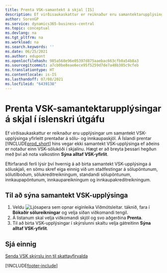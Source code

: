 ```yaml
---
title: Prenta VSK-samantekt á skjal [IS]
description: Ef virðisaukaskattur er reiknaður eru samantektarupplýsingar VSK yfirleitt prentaðar á sölu- og innkaupaskjölum.
author: SorenGP
ms.service: dynamics365-business-central
ms.topic: conceptual
ms.devlang: na
ms.tgt_pltfrm: na
ms.workload: na
ms.search.keywords: ''
ms.date: 06/25/2021
ms.author: edupont
ms.openlocfilehash: 985a568e96e05397d875aaebac663cfb0a54b8a3
ms.sourcegitcommit: a7cb0be8eae6ece95f5259d7de7a48b385c9cfeb
ms.translationtype: HT
ms.contentlocale: is-IS
ms.lasthandoff: 07/08/2021
ms.locfileid: "6439138"
---
```

# <a name="print-vat-summary-information-on-documents-in-the-icelandic-version"></a>Prenta VSK-samantektarupplýsingar á skjal í íslenskri útgáfu
Ef virðisaukaskattur er reiknaður eru upplýsingar um samantekt VSK-upplýsinga yfirleitt prentaðar á sölu- og innkaupaskjöl. Á Íslandi prentar [!INCLUDE[prod_short](../../includes/prod_short.md)] hins vegar ekki samantekt VSK-upplýsinga ef aðeins er notaður einn VSK-sölukóði í skjalinu. Hægt er að breyta þessari hegðun með því að nota valkostinn **Sýna alltaf VSK-yfirlit**.  

Eftirfarandi ferli lýsir því hvernig á að birta samantekt VSK-upplýsinga á söluskjali, en sömu skref eiga einnig við um staðfestingar á sölupöntunum, sölutilboðum, sölukreditreikningum, standandi sölupöntunum, innkaupapöntunum, innkaupareikningum og innkaupakreditreikningum.  

## <a name="to-show-vat-summary-information"></a>Til að sýna samantekt VSK-upplýsinga  

1.  Veldu ![Ljósapera sem opnar eiginleika Viðmótsleitar.](../../media/ui-search/search_small.png "Segðu mér hvað þú vilt gera") táknið, fara í **Bókaðir sölureikningar** og velja síðan viðkomandi tengil.  
2.  Á listanum skal velja viðkomandi skjöl og svo aðgerðina **Prenta**.  
3.  Til að birta VSK-upplýsingar í skýrslunni skaltu velja gátreitinn **Sýna alltaf VSK-yfirlit**.  

## <a name="see-also"></a>Sjá einnig  
[Senda VSK skýrslu inn til skattayfirvalda](../../finance-how-report-vat.md)


[!INCLUDE[footer-include](../../includes/footer-banner.md)]